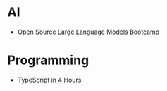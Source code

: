 # AI

- [Open Source Large Language Models Bootcamp](https://github.com/datanizing/oreilly-open-source-llm)


# Programming

- [TypeScript in 4 Hours](https://github.com/andyolsen/typescript)
